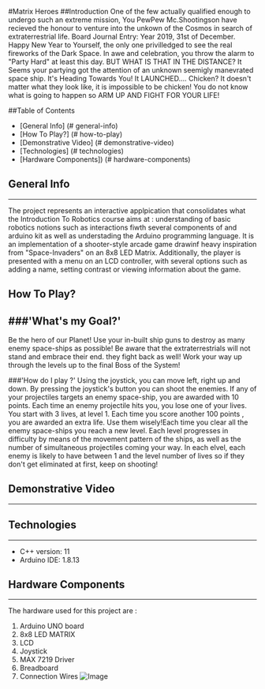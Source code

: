 #Matrix Heroes
##Introduction
  One of the few actually qualified enough to undergo such an extreme mission, You PewPew Mc.Shootingson have
recieved the honour to venture into the unkown of the Cosmos in search of extraterrestrial life.
Board Journal Entry: Year 2019, 31st of December. Happy New Year to Yourself, the only one privilledged to 
see the real fireworks of the Dark Space. In awe and celebration, you throw the alarm to "Party Hard" at least this day.
BUT WHAT IS THAT IN THE DISTANCE? It Seems your partying got the attention of an unknown seemigly manevrated
space ship. It's Heading Towards You! It LAUNCHED....
Chicken? It doesn't matter what they look like, it is impossible to be chicken! You do not know what is going to happen
so ARM UP AND FIGHT FOR YOUR LIFE!

##Table of Contents
* [General Info] (# general-info)
* [How To Play?] (# how-to-play)
* [Demonstrative Video] (# demonstrative-video)
* [Technologies] (# technologies)
* [Hardware Components]) (# hardware-components)


## General Info
---
 The project represents an interactive applpication that consolidates what the Introduction To Robotics course
aims at : understanding of basic robotics notions such as interactions fiwth several components of and arduino kit as well
as understading the Arduino programming language. It is an implementation of a shooter-style arcade game
drawinf heavy inspiration from "Space-Invaders" on an 8x8 LED Matrix. Additionally, the player is presented
with a menu on an LCD controller, with several options such as adding a name, setting contrast or viewing
information about the game.

## How To Play?
###'What's my Goal?'
---
  Be the hero of our Planet! Use your in-built ship guns to destroy as many enemy space-ships as possible! 
Be aware that the extraterrestrials will not stand and embrace their end. they fight back as well! Work your way up
through the levels up to the final Boss of the System!

###'How do I play ?'
  Using the joystick, you can move left, right up and down. By pressing the joystick's button you can shoot
the enemies. If any of your projectiles targets an enemy space-ship, you are awarded with 10 points. Each time
an enemy projectile hits you, you lose one of your lives. 
  You start with 3 lives, at level 1. Each time you score another 100 points , you are awarded an extra life. Use them
wisely!Each time you clear all the enemy space-ships you reach a new level. Each level progresses in difficulty by means 
of the movement pattern of the ships, as well as the number of simultaneous projectiles coming your way. In each elvel, each enemy
is likely to have between 1 and the level number of lives so if they don't get eliminated at first, keep on shooting! 

## Demonstrative Video
--- 

## Technologies
---
* C++ version: 11 
* Arduino IDE: 1.8.13

## Hardware Components
---
The hardware used for this project are : 
 1. Arduino UNO board
 2. 8x8 LED MATRIX
 3. LCD 
 4. Joystick
 5. MAX 7219 Driver
 6. Breadboard
 7. Connection Wires
![Image](C:/Users/Catalin/Desktop/Hardware_Assemble.jpg)

